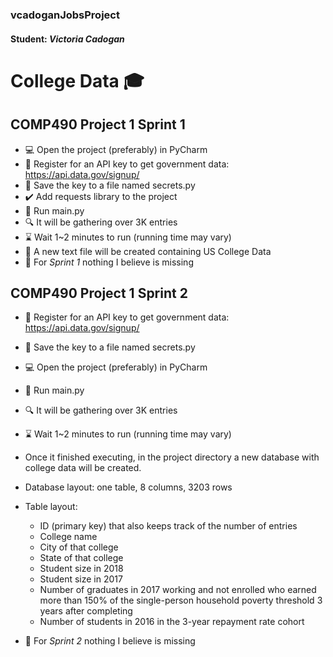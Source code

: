 ### vcadoganJobsProject

#### Student: *Victoria Cadogan*

# College Data :mortar_board:
## COMP490 Project 1 Sprint 1


- :computer: Open the project (preferably) in PyCharm
- :bookmark_tabs: Register for an API key to get government data: https://api.data.gov/signup/
- :key: Save the key to a file named secrets.py
- :heavy_check_mark: Add requests library to the project
- :running: Run main.py
- :mag: It will be gathering over 3K entries
- :hourglass: Wait 1~2 minutes to run (running time may vary)
- :memo: A new text file will be created containing US College Data
- :pray: For *Sprint 1* nothing I believe is missing


## COMP490 Project 1 Sprint 2

- :bookmark_tabs: Register for an API key to get government data: https://api.data.gov/signup/
- :key: Save the key to a file named secrets.py
- :computer: Open the project (preferably) in PyCharm
- :running: Run main.py
- :mag: It will be gathering over 3K entries
- :hourglass: Wait 1~2 minutes to run (running time may vary)
- Once it finished executing, in the project directory a new database with college data will be created.
- Database layout: one table, 8 columns, 3203 rows
- Table layout: 
    - ID (primary key) that also keeps track of the number of entries 
    - College name 
    - City of that college 
    - State of that college
    - Student size in 2018 
    - Student size in 2017 
    - Number of graduates in 2017 working and not enrolled who earned more than 150% of the single-person household poverty threshold 3 years after completing
    - Number of students in 2016 in the 3-year repayment rate cohort

- :pray: For *Sprint 2* nothing I believe is missing
